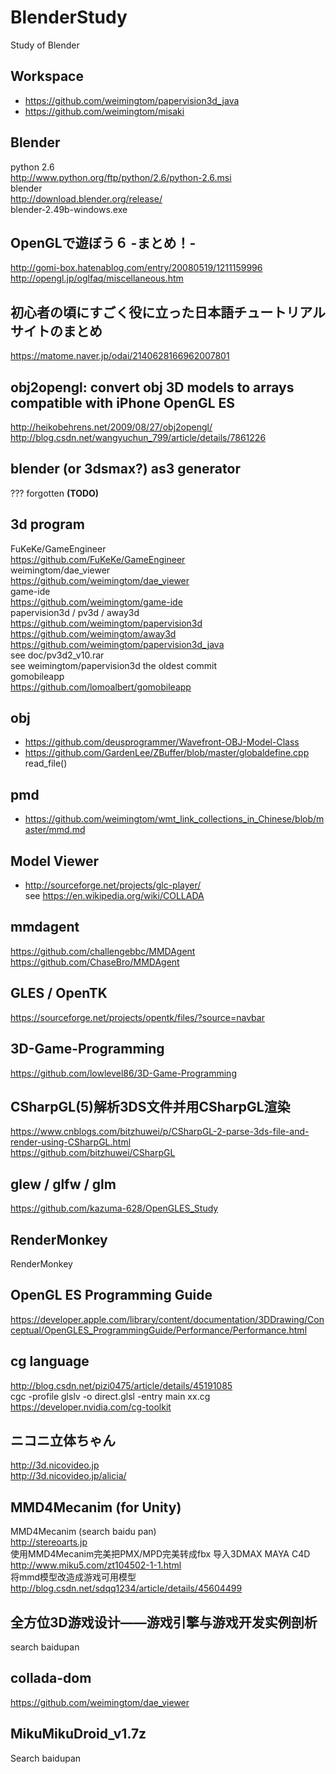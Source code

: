 # BlenderStudy
Study of Blender

## Workspace  
* https://github.com/weimingtom/papervision3d_java  
* https://github.com/weimingtom/misaki  

## Blender  
python 2.6  
http://www.python.org/ftp/python/2.6/python-2.6.msi  
blender  
http://download.blender.org/release/  
blender-2.49b-windows.exe  

## OpenGLで遊ぼう６ -まとめ！-  
http://gomi-box.hatenablog.com/entry/20080519/1211159996  
http://opengl.jp/oglfaq/miscellaneous.htm  

## 初心者の頃にすごく役に立った日本語チュートリアルサイトのまとめ  
https://matome.naver.jp/odai/2140628166962007801  

## obj2opengl: convert obj 3D models to arrays compatible with iPhone OpenGL ES  
http://heikobehrens.net/2009/08/27/obj2opengl/  
http://blog.csdn.net/wangyuchun_799/article/details/7861226  

## blender (or 3dsmax?) as3 generator
??? forgotten **(TODO)**      

## 3d program  
FuKeKe/GameEngineer  
https://github.com/FuKeKe/GameEngineer  
weimingtom/dae_viewer  
https://github.com/weimingtom/dae_viewer  
game-ide  
https://github.com/weimingtom/game-ide  
papervision3d / pv3d / away3d  
https://github.com/weimingtom/papervision3d  
https://github.com/weimingtom/away3d  
https://github.com/weimingtom/papervision3d_java  
see doc/pv3d2_v10.rar  
see weimingtom/papervision3d the oldest commit  
gomobileapp  
https://github.com/lomoalbert/gomobileapp  

## obj  
* https://github.com/deusprogrammer/Wavefront-OBJ-Model-Class  
* https://github.com/GardenLee/ZBuffer/blob/master/globaldefine.cpp  
read_file()  

## pmd  
* https://github.com/weimingtom/wmt_link_collections_in_Chinese/blob/master/mmd.md  

## Model Viewer  
* http://sourceforge.net/projects/glc-player/  
see https://en.wikipedia.org/wiki/COLLADA  

## mmdagent  
https://github.com/challengebbc/MMDAgent  
https://github.com/ChaseBro/MMDAgent  

## GLES / OpenTK    
https://sourceforge.net/projects/opentk/files/?source=navbar  

## 3D-Game-Programming  
https://github.com/lowlevel86/3D-Game-Programming  

## CSharpGL(5)解析3DS文件并用CSharpGL渲染  
https://www.cnblogs.com/bitzhuwei/p/CSharpGL-2-parse-3ds-file-and-render-using-CSharpGL.html  
https://github.com/bitzhuwei/CSharpGL  

## glew / glfw / glm    
https://github.com/kazuma-628/OpenGLES_Study  

## RenderMonkey  
RenderMonkey  

## OpenGL ES Programming Guide  
https://developer.apple.com/library/content/documentation/3DDrawing/Conceptual/OpenGLES_ProgrammingGuide/Performance/Performance.html  

## cg language  
http://blog.csdn.net/pizi0475/article/details/45191085  
cgc -profile glslv -o direct.glsl -entry main xx.cg  
https://developer.nvidia.com/cg-toolkit  

## ニコニ立体ちゃん  
http://3d.nicovideo.jp  
http://3d.nicovideo.jp/alicia/  

## MMD4Mecanim (for Unity)    
MMD4Mecanim (search baidu pan)    
http://stereoarts.jp  
使用MMD4Mecanim完美把PMX/MPD完美转成fbx 导入3DMAX MAYA C4D  
http://www.miku5.com/zt104502-1-1.html  
将mmd模型改造成游戏可用模型  
http://blog.csdn.net/sdqq1234/article/details/45604499  

## 全方位3D游戏设计——游戏引擎与游戏开发实例剖析  
search baidupan  

## collada-dom  
https://github.com/weimingtom/dae_viewer  

## MikuMikuDroid_v1.7z  
Search baidupan  
